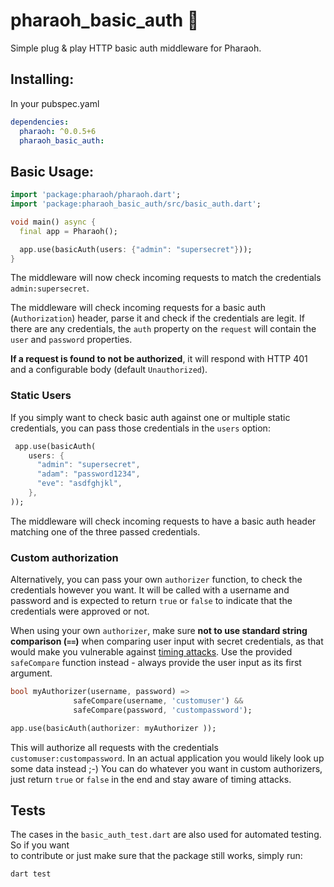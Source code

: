 # pharaoh_basic_auth 🏴

Simple plug & play HTTP basic auth middleware for Pharaoh.

## Installing:

In your pubspec.yaml

```yaml
dependencies:
  pharaoh: ^0.0.5+6
  pharaoh_basic_auth:
```

## Basic Usage:

```dart
import 'package:pharaoh/pharaoh.dart';
import 'package:pharaoh_basic_auth/src/basic_auth.dart';

void main() async {
  final app = Pharaoh();

  app.use(basicAuth(users: {"admin": "supersecret"}));
}
```

The middleware will now check incoming requests to match the credentials
`admin:supersecret`.

The middleware will check incoming requests for a basic auth (`Authorization`)
header, parse it and check if the credentials are legit. If there are any
credentials, the `auth` property on the `request` will contain the `user` and `password` properties.

**If a request is found to not be authorized**, it will respond with HTTP 401
and a configurable body (default `Unauthorized`).

### Static Users

If you simply want to check basic auth against one or multiple static credentials,
you can pass those credentials in the `users` option:

```dart
 app.use(basicAuth(
    users: {
      "admin": "supersecret",
      "adam": "password1234",
      "eve": "asdfghjkl",
    },
));
```

The middleware will check incoming requests to have a basic auth header matching
one of the three passed credentials.

### Custom authorization

Alternatively, you can pass your own `authorizer` function, to check the credentials
however you want. It will be called with a username and password and is expected to
return `true` or `false` to indicate that the credentials were approved or not.

When using your own `authorizer`, make sure **not to use standard string comparison (`==`)**
when comparing user input with secret credentials, as that would make you vulnerable against
[timing attacks](https://en.wikipedia.org/wiki/Timing_attack). Use the provided `safeCompare`
function instead - always provide the user input as its first argument.

```dart
bool myAuthorizer(username, password) =>
              safeCompare(username, 'customuser') &&
              safeCompare(password, 'custompassword');

app.use(basicAuth(authorizer: myAuthorizer ));
```

This will authorize all requests with the credentials `customuser:custompassword`.
In an actual application you would likely look up some data instead ;-) You can do whatever you
want in custom authorizers, just return `true` or `false` in the end and stay aware of timing
attacks.

## Tests

The cases in the `basic_auth_test.dart` are also used for automated testing. So if you want  
to contribute or just make sure that the package still works, simply run:

```shell
dart test
```
